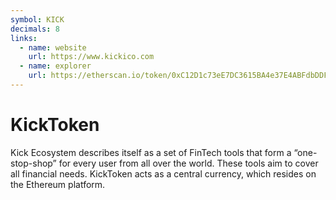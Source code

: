 ```yaml
---
symbol: KICK
decimals: 8
links:
  - name: website
    url: https://www.kickico.com
  - name: explorer
    url: https://etherscan.io/token/0xC12D1c73eE7DC3615BA4e37E4ABFdbDDFA38907E
---
```


# KickToken

Kick Ecosystem describes itself as a set of FinTech tools that form a “one-stop-shop” for every user from all over the world. These tools aim to cover all financial needs. KickToken acts as a central currency, which resides on the Ethereum platform.
